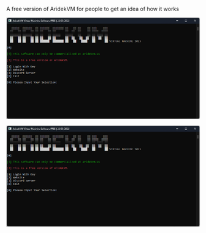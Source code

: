 A free version of AridekVM for people to get an idea of how it works

<img src="https://github.com/KediraSmurf/AridekVM-Free-Edition/blob/main/img/FREE.png"/>

[![Watch the video](https://github.com/KediraSmurf/AridekVM-Free-Edition/blob/main/img/FREE.png)](https://youtu.be/Z6WZk-QUjoY)






